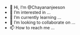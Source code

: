 - 👋 Hi, I’m @Chayananjeeson
- 👀 I’m interested in ...
- 🌱 I’m currently learning ...
- 💞️ I’m looking to collaborate on ...
- 📫 How to reach me ...

<!---
Chayananjeeson/Chayananjeeson is a ✨ special ✨ repository because its `README.md` (this file) appears on your GitHub profile.
You can click the Preview link to take a look at your changes.
--->
